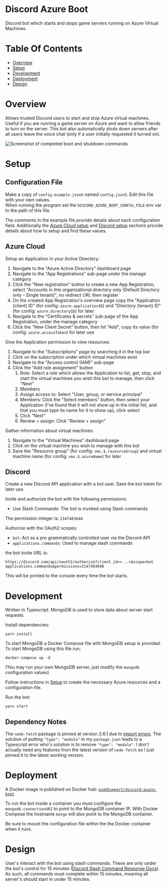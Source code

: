 # Discord Azure Boot
Discord bot which starts and stops game servers running on Azure Virtual Machines.

# Table Of Contents
- [Overview](#overview)
- [Setup](#setup)
- [Development](#development)
- [Deployment](#deployment)
- [Design](#design)

# Overview
Allows trusted Discord users to start and stop Azure virtual machines. Useful if you are running a game server on Azure and want to allow friends to turn on the server. This bot also automatically shuts down servers after all users leave the voice chat (only if a user initially requested it turned on).

![Screenshot of completed boot and shutdown commands](./screenshot.png)

# Setup
## Configuration File
Make a copy of `config.example.json5` named `config.json5`. Edit this file with your own values.  
When running the program set the `DISCORD_AZURE_BOOT_CONFIG_FILE` env var to the path of this file.

The comments in the example file provide details about each configuration field. Additionally the [Azure Cloud setup](#azure-cloud) and [Discord setup](#discord) sections provide details about how to setup and find these values.

## Azure Cloud
Setup an Application in your Active Directory:

1. Navigate to the "Azure Active Directory" dashboard page
2. Navigate to the "App Registrations" sub-page under the manage category
3. Click the "New registration" button to create a new App Registration, select "Accounts in this organizational directory only (Default Directory only - Single tenant)", no redirect URI, then register
4. On the created App Registration's overview page copy the "Application (client) ID" (for config: `azure.applicationID`) and "Directory (tenant) ID" (for config: `azure.directoryID`) for later
5. Navigate to the "Certificates & secrets" sub-page of the App Registration, under the manage category
6. Click the "New Client Secret" button, then hit "Add", copy its value (for config: `azure.accessToken`) for later use

Give the Application permission to view resources:

1. Navigate to the "Subscriptions" page by searching it in the top bar
2. Click on the subscription under which virtual machines exist
3. Navigate to the "Access control (IAM)" sub-page
4. Click the "Add role assignment" button
   1. Role: Select a role which allows the Application to list, get, stop, and start the virtual machines you wish this bot to manage, then click "Next"
   2. Members
     1. Assign access to: Select "User, group, or service principal"
	 2. Members: Click the "Select members" button, then select your Application (I've found that it will not show up in the initial list, and that you must type its name for it to show up), click select
     3. Click "Next"
   3. Review + assign: Click "Review + assign"

Gather information about virtual machines:

1. Navigate to the "Virtual Machines" dashboard page
2. Click on the virtual machine you wish to manage with this bot
3. Save the "Resource group" (for config: `vms.$.resourceGroup`) and virtual machine name (for config: `vms.$.azureName`) for later

## Discord
Create a new Discord API application with a bot user. Save the bot token for later use.

Invite and authorize the bot with the following permissions:

- Use Slash Commands: The bot is invoked using Slash commands

The permission integer is: `2147483648`.

Authorize with the OAuth2 scopes:

- `bot`: Act as a pro grammatically controlled user via the Discord API
- `applications.commands`: Used to manage slash commands

the bot invite URL is:

```
https://discord.com/api/oauth2/authorize?client_id=<...>&scope=bot applications.commands&permissions=2147483648
```

This will be printed to the console every time the bot starts.

# Development
Written in Typescript. MongoDB is used to store data about server start requests.

Install dependencies:

```
yarn install
```

To start MongoDB a Docker Compose file with MongoDB setup is provided. To start MongoDB using this file run:

```
docker-compose up -d
```

(You may run your own MongoDB server, just modify the `mongodb` configuration values)

Follow instructions in [Setup](#setup) to create the necessary Azure resources and a configuration file.

Run the bot:

```
yarn start
```

## Dependency Notes
The `node-fetch` package is pinned at version 2.6.1 due to [import errors](https://stackoverflow.com/a/69093538). The solution of putting `"type": "module"` in my `package.json` leads to a Typescript error who's solution is to remove `"type": "module"`. I don't actually need any features from the latest version of `node-fetch` so I just pinned it to the latest working version.

# Deployment
A Docker image is published on Docker hub: [`noahhuppert/discord-azure-boot`](https://hub.docker.com/repository/docker/noahhuppert/discord-azure-boot/general)

To run the bot inside a container you must configure the `mongodb.connectionURI` to point to the MongoDB container IP. With Docker Compose the hostname `mongo` will also point to the MongoDB container.

Be sure to mount the configuration file within the the Docker container when it runs. 

# Design
User's interact with the bot using slash commands. These are only under the bot's control for 15 minutes ([Discord Slash Command Response Docs](https://discord.com/developers/docs/interactions/slash-commands#responding-to-an-interaction)). As such, all commands must complete within 15 minutes, meaning all server's should start in under 15 minutes.
